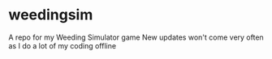 # weedingsim
A repo for my Weeding Simulator game
New updates won't come very often as I do a lot of my coding offline
